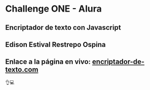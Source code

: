 # Challenge ONE - Alura

## Encriptador de texto con Javascript


## Edison Estival Restrepo Ospina 

## **Enlace a la página en vivo:** [encriptador-de-texto.com](https://edirestrepo.github.io/Encriptador-de-texto/ "Encriptador-de-texto") 

👌💻
